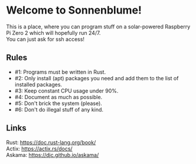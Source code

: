 <h1>Welcome to Sonnenblume!</h1>
<p>
    This is a place, where you can program stuff on a solar-powered Raspberry Pi Zero 2 which will hopefully run 24/7.<br>
    You can just ask for ssh access!
</p>
<p>
    <h2>Rules</h2>
    <ul>
        <li>#1: Programs must be written in Rust.</li>
        <li>#2: Only install (apt) packages you need and add them to the list of installed packages.</li>
        <li>#3: Keep constant CPU usage under 90%.</li>
        <li>#4: Document as much as possible.</li>
        <li>#5: Don't brick the system (please).</li>
        <li>#6: Don't do illegal stuff of any kind.</li>
    </ul>
</p>
<p>
    <h2>Links</h2>
    Rust: <a href="https://doc.rust-lang.org/book/" target="_blank">https://doc.rust-lang.org/book/</a><br>
    Actix: <a href="https://actix.rs/docs/" target="_blank">https://actix.rs/docs/</a><br>
    Askama: <a href="https://djc.github.io/askama/" target="_blank">https://djc.github.io/askama/</a><br>
</p>